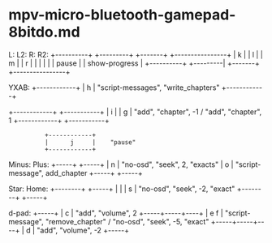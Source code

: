 # mpv-micro-bluetooth-gamepad-8bitdo.md


L:              L2:                     R:          R2:
 +----------+      +---------+          +-------+    +----------------+
 |   k      |      |    l    |          |   m   |    |      r         | 
 |          |      |         |          | pause |    | show-progress  |
 +----------+      +---------|          +-------+    +----------------+

YXAB:
              +------------+
              |      h     |    "script-messages", "write_chapters"
              +------------+

+------------+              +-----------+
|      i     |              |     g     |    "add", "chapter", -1 / "add", "chapter", 1
+------------+              +-----------+

              +------------+
              |      j     |    "pause"
              +------------+

Minus:                                  Plus:
+-----+                                 +-----+
|  n  | "no-osd", "seek", 2, "exacts"   |  o  | "script-message", add_chapter
+-----+                                 +-----+

Star:                                   Home:
+--------+                              +-----+
|        |                              |  s  | "no-osd", "seek", -2, "exact"
+--------+                              +-----+

d-pad:
          +-----+
          |  c  |   "add", "volume", 2 
    +-----+-----+----+
    |  e          f  | "script-message", "remove_chapter" / "no-osd", "seek", -5, "exact"
    +-----+-----+----+
          |  d  |  "add", "volume", -2
          +-----+
